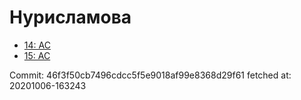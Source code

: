 # Нурисламова
- [14: AC](14.md)
- [15: AC](15.md)

Commit: 46f3f50cb7496cdcc5f5e9018af99e8368d29f61
 fetched at: 20201006-163243
